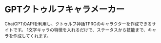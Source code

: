 # GPTクトゥルフキャラメーカー
ChatGPTのAPIを利用し、クトゥルフ神話TPRGのキャラクターを作成できるサイトです。
1文字キャラの特徴を入れるだけで、ステータスから技能まで、キャラを作成してくれます。
